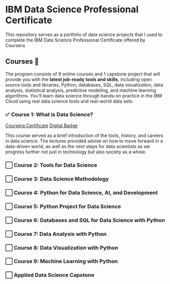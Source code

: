 # IBM Data Science Professional Certificate
This repository serves as a portfolio of data science projects that I used to complete the IBM Data Science Professional Certificate offered by Coursera.
## Courses 📔
The program consists of 9 online courses and 1 capstone project that will provide you with the **latest job-ready tools and skills**, including open source tools and libraries, Python, databases, SQL, data visualization, data analysis, statistical analysis, predictive modeling, and machine learning algorithms. You’ll learn data science through hands-on practice in the IBM Cloud using real data science tools and real-world data sets.
###  ✅ Course 1: What is Data Science?
[Coursera Certificate](https://coursera.org/share/1e4c19d1fc1753740fb5f5a62e924d6d)
[Digital Badge](https://www.credly.com/badges/d97e636e-6f86-4378-8317-54e277144af7/public_url)

This course served as a brief introduction of the tools, history, and careers in data science. The lectures provided advise on how to move forward in a data-driven world, as well as the next steps for data scientists as we progress further not just in technology but also society as a whole.

### ⬜️ Course 2: Tools for Data Science
### ⬜️ Course 3: Data Science Methodology
### ⬜️ Course 4: Python for Data Science, AI, and Development
### ⬜️ Course 5: Python Project for Data Science
### ⬜️ Course 6: Databases and SQL for Data Science with Python
### ⬜️ Course 7: Data Analysis with Python
### ⬜️ Course 8: Data Visualization with Python
### ⬜️ Course 9: Machine Learning with Python
### ⬜️ Applied Data Science Capstone

